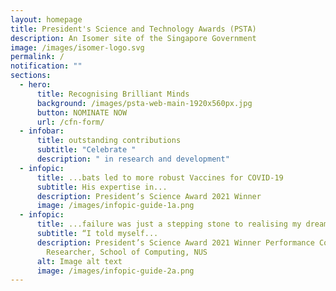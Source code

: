 ```yaml
---
layout: homepage
title: President's Science and Technology Awards (PSTA)
description: An Isomer site of the Singapore Government
image: /images/isomer-logo.svg
permalink: /
notification: ""
sections:
  - hero:
      title: Recognising Brilliant Minds
      background: /images/psta-web-main-1920x560px.jpg
      button: NOMINATE NOW
      url: /cfn-form/
  - infobar:
      title: outstanding contributions
      subtitle: "Celebrate "
      description: " in research and development"
  - infopic:
      title: ...bats led to more robust Vaccines for COVID-19
      subtitle: His expertise in...
      description: President’s Science Award 2021 Winner
      image: /images/infopic-guide-1a.png
  - infopic:
      title: ...failure was just a stepping stone to realising my dream.”
      subtitle: “I told myself...
      description: President’s Science Award 2021 Winner Performance Computing
        Researcher, School of Computing, NUS
      alt: Image alt text
      image: /images/infopic-guide-2a.png
---
```

